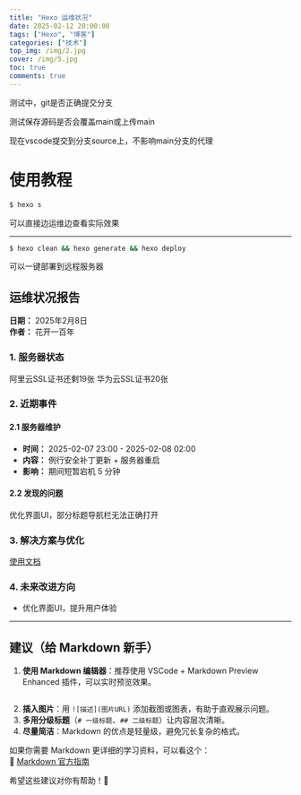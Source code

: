 ```yaml
---
title: "Hexo 运维状况"
date: 2025-02-12 20:00:00
tags: ["Hexo", "博客"]
categories: ["技术"]
top_img: /img/2.jpg
cover: /img/5.jpg
toc: true
comments: true
---
```

测试中，git是否正确提交分支

测试保存源码是否会覆盖main或上传main

现在vscode提交到分支source上，不影响main分支的代理

# 使用教程

``` bash
$ hexo s
```
可以直接边运维边查看实际效果
***
``` bash
$ hexo clean && hexo generate && hexo deploy
```
可以一键部署到远程服务器



## **运维状况报告**

**日期：** 2025年2月8日\
**作者：** 花开一百年

### **1. 服务器状态**

阿里云SSL证书还剩19张
华为云SSL证书20张
### **2. 近期事件**


#### **2.1 服务器维护**

- **时间：** 2025-02-07 23:00 - 2025-02-08 02:00
- **内容：** 例行安全补丁更新 + 服务器重启
- **影响：** 期间短暂宕机 5 分钟

#### **2.2 发现的问题**

优化界面UI，部分标题导航栏无法正确打开

### **3. 解决方案与优化**

[使用文档](https://butterfly.js.org/posts/dc584b87/)

### **4. 未来改进方向**

- 优化界面UI，提升用户体验

---

## **建议（给 Markdown 新手）**

1. **使用 Markdown 编辑器**：推荐使用 VSCode + Markdown Preview Enhanced 插件，可以实时预览效果。
   ```
4. **插入图片**：用 `![描述](图片URL)` 添加截图或图表，有助于直观展示问题。
5. **多用分级标题**（`# 一级标题`、`## 二级标题`）让内容层次清晰。
6. **尽量简洁**：Markdown 的优点是轻量级，避免冗长复杂的格式。

如果你需要 Markdown 更详细的学习资料，可以看这个：\
📌 [Markdown 官方指南](https://www.markdownguide.org/)

希望这些建议对你有帮助！🚀

